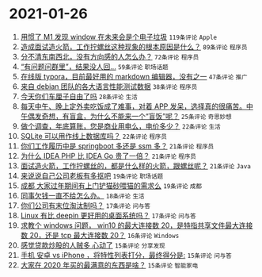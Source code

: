 # 2021-01-26

1. [用惯了 M1 发现 window 在未来会是个电子垃圾](https://www.v2ex.com/t/748450) `119条评论` `Apple`
1. [造成面试造火箭，工作拧螺丝这种现象的根本原因是什么？](https://www.v2ex.com/t/748372) `89条评论` `程序员`
1. [分不清东南西北，没有方向感的人怎么办？](https://www.v2ex.com/t/748429) `72条评论` `程序员`
1. [“有问题问群里”，结果没人回…](https://www.v2ex.com/t/748364) `59条评论` `职场话题`
1. [在线版 typora，目前最好用的 markdown 编辑器，没有之一](https://www.v2ex.com/t/748439) `47条评论` `推广`
1. [来自 debian 团队的各大语言性能测试数据](https://www.v2ex.com/t/748518) `38条评论` `程序员`
1. [今天你们车厘子自由了吗](https://www.v2ex.com/t/748365) `28条评论` `生活`
1. [每天中午、晚上定外卖吃饭成了难事，对着 APP 发呆，选择真的很痛苦。中午偶发奇想，有盲盒，为什么不能来一个“盲饭”呢？](https://www.v2ex.com/t/748487) `25条评论` `奇思妙想`
1. [做个调查，年底算账，您是商业用电么，电价多少？](https://www.v2ex.com/t/748489) `22条评论` `生活`
1. [SQLite 可以用作线上数据库吗？](https://www.v2ex.com/t/748360) `22条评论` `程序员`
1. [你们工作履历中是 springboot 多还是 ssm 多？](https://www.v2ex.com/t/748369) `21条评论` `程序员`
1. [为什么 IDEA PHP 比 IDEA Go 贵了一倍？](https://www.v2ex.com/t/748368) `21条评论` `程序员`
1. [面试造火箭，工作拧螺丝的，都是什么样的火箭，跟螺丝呢？](https://www.v2ex.com/t/748363) `21条评论` `Java`
1. [来说说自己公司老板有多抠吧](https://www.v2ex.com/t/748502) `19条评论` `职场话题`
1. [成都 大家过年期间有上门铲猫砂喂猫的需求么](https://www.v2ex.com/t/748375) `19条评论` `成都`
1. [同事欠钱一直不给怎么办。](https://www.v2ex.com/t/748410) `18条评论` `生活`
1. [你们公司有末位淘汰制吗？](https://www.v2ex.com/t/748490) `17条评论` `问与答`
1. [Linux 有比 deepin 更好用的桌面系统吗？](https://www.v2ex.com/t/748483) `17条评论` `问与答`
1. [求教个 windows 问题， win10 的最大连接数 20，是特指共享文件最大连接数 20，还是 tcp 最大连接数 20？](https://www.v2ex.com/t/748468) `16条评论` `Windows`
1. [感觉贷款炒股的人贼多 心动了](https://www.v2ex.com/t/748577) `15条评论` `分享发现`
1. [手机 安卓 vs iPhone ，将特性列表打分，最终得分是:](https://www.v2ex.com/t/748543) `15条评论` `问与答`
1. [大家在 2020 年买的最满意的东西是啥？](https://www.v2ex.com/t/748542) `15条评论` `智能家电`

